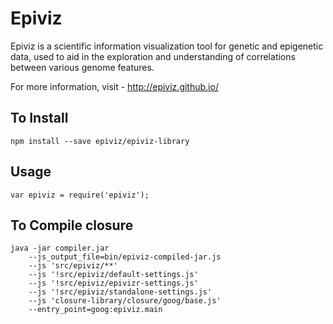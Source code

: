 Epiviz
======

Epiviz is a scientific information visualization tool for genetic and epigenetic data, used to aid in the exploration and understanding of correlations between various genome features.

For more information, visit - http://epiviz.github.io/


To Install
----------

`npm install --save epiviz/epiviz-library`


Usage
----------

`var epiviz = require('epiviz');`



To Compile closure
-------------------

```
java -jar compiler.jar 
    --js_output_file=bin/epiviz-compiled-jar.js 
    --js 'src/epiviz/**' 
    --js '!src/epiviz/default-settings.js' 
    --js '!src/epiviz/epivizr-settings.js' 
    --js '!src/epiviz/standalone-settings.js' 
    --js 'closure-library/closure/goog/base.js' 
    --entry_point=goog:epiviz.main
```
